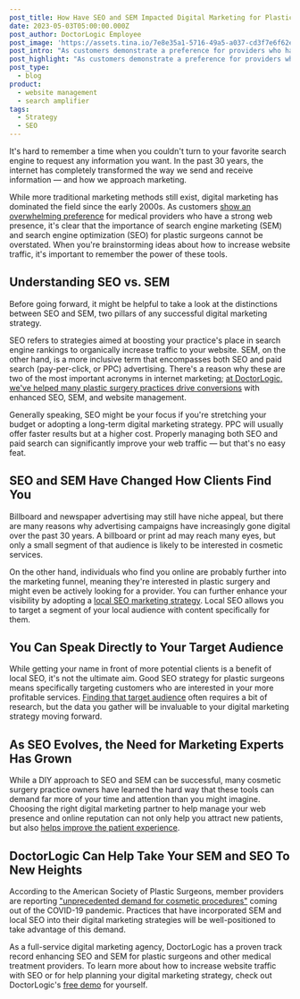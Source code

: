 ```yaml
---
post_title: How Have SEO and SEM Impacted Digital Marketing for Plastic Surgeons?
date: 2023-05-03T05:00:00.000Z
post_author: DoctorLogic Employee
post_image: 'https://assets.tina.io/7e8e35a1-5716-49a5-a037-cd3f7e6f62e0/seo.jpg'
post_intro: "As customers demonstrate a preference for providers who have a strong web presence, the importance of SEM and SEO for plastic surgeons is clear.\_\n"
post_highlight: "As customers demonstrate a preference for providers who have a strong web presence, the importance of SEM and SEO for plastic surgeons is clear.\_\n"
post_type:
  - blog
product:
  - website management
  - search amplifier
tags:
  - Strategy
  - SEO
---
```


It's hard to remember a time when you couldn't turn to your favorite search engine to request any information you want. In the past 30 years, the internet has completely transformed the way we send and receive information — and how we approach marketing.

While more traditional marketing methods still exist, digital marketing has dominated the field since the early 2000s. As customers [show an overwhelming preference](https://www.inc.com/peter-roesler/new-research-shows-why-doctors-need-a-strong-online-presence.html) for medical providers who have a strong web presence, it's clear that the importance of search engine marketing (SEM) and search engine optimization (SEO) for plastic surgeons cannot be overstated. When you're brainstorming ideas about how to increase website traffic, it's important to remember the power of these tools.

## Understanding SEO vs. SEM

Before going forward, it might be helpful to take a look at the distinctions between SEO and SEM, two pillars of any successful digital marketing strategy. 

SEO refers to strategies aimed at boosting your practice's place in search engine rankings to organically increase traffic to your website. SEM, on the other hand, is a more inclusive term that encompasses both SEO and paid search (pay-per-click, or PPC) advertising. There's a reason why these are two of the most important acronyms in internet marketing; [at DoctorLogic, we've helped many plastic surgery practices drive conversions](https://doctorlogic.com/case-studies/csaok) with enhanced SEO, SEM, and website management. 

Generally speaking, SEO might be your focus if you're stretching your budget or adopting a long-term digital marketing strategy. PPC will usually offer faster results but at a higher cost. Properly managing both SEO and paid search can significantly improve your web traffic — but that's no easy feat.

## SEO and SEM Have Changed How Clients Find You 

Billboard and newspaper advertising may still have niche appeal, but there are many reasons why advertising campaigns have increasingly gone digital over the past 30 years. A billboard or print ad may reach many eyes, but only a small segment of that audience is likely to be interested in cosmetic services. 

On the other hand, individuals who find you online are probably further into the marketing funnel, meaning they're interested in plastic surgery and might even be actively looking for a provider. You can further enhance your visibility by adopting a [local SEO marketing strategy](https://doctorlogic.com/blog/local-seo-for-plastic-surgeons-outrank-the-competition-in-weeks). Local SEO allows you to target a segment of your local audience with content specifically for them.

## You Can Speak Directly to Your Target Audience

While getting your name in front of more potential clients is a benefit of local SEO, it's not the ultimate aim. Good SEO strategy for plastic surgeons means specifically targeting customers who are interested in your more profitable services. [Finding that target audience](https://doctorlogic.com/blog/3-ways-to-determine-your-practices-target-market) often requires a bit of research, but the data you gather will be invaluable to your digital marketing strategy moving forward.

## As SEO Evolves, the Need for Marketing Experts Has Grown

While a DIY approach to SEO and SEM can be successful, many cosmetic surgery practice owners have learned the hard way that these tools can demand far more of your time and attention than you might imagine. Choosing the right digital marketing partner to help manage your web presence and online reputation can not only help you attract new patients, but also [helps improve the patient experience](https://doctorlogic.com/blog/patient-experience-marketing.html).

## DoctorLogic Can Help Take Your SEM and SEO To New Heights

According to the American Society of Plastic Surgeons, member providers are reporting ["unprecedented demand for cosmetic procedures"](https://www.plasticsurgery.org/documents/News/Trends/2022/trends-report-cosmetic-surgery-2022.pdf) coming out of the COVID-19 pandemic. Practices that have incorporated SEM and local SEO into their digital marketing strategies will be well-positioned to take advantage of this demand.

As a full-service digital marketing agency, DoctorLogic has a proven track record enhancing SEO and SEM for plastic surgeons and other medical treatment providers. To learn more about how to increase website traffic with SEO or for help planning your digital marketing strategy, check out DoctorLogic's [free demo](https://growth.doctorlogic.com/get-a-demo) for yourself.
